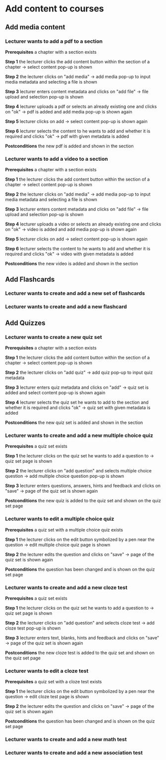 # Add content to courses


## Add media content

### Lecturer wants to add a pdf to a section 


**Prerequisites** a chapter with a section exists

**Step 1** the lecturer clicks the add content button within the section of a chapter &rarr; select content pop-up is shown

**Step 2** the lecturer clicks on "add media" &rarr; add media pop-up to input media metadata and selecting a file is shown

**Step 3** lecturer enters content metadata and clicks on "add file" &rarr; file upload and selection pop-up is shown

**Step 4** lecturer uploads a pdf or selects an already existing one and clicks on "ok" &rarr; pdf is added and add media pop-up is shown again

**Step 5** lecturer clicks on add &rarr; select content pop-up is shown again

**Step 6** lecturer selects the content to he wants to add and whether it is required and clicks "ok" &rarr; pdf with given metadata is added

**Postconditions** the new pdf is added and shown in the section



### Lecturer wants to add a video to a section 


**Prerequisites** a chapter with a section exists

**Step 1** the lecturer clicks the add content button within the section of a chapter &rarr; select content pop-up is shown

**Step 2** the lecturer clicks on "add media" &rarr; add media pop-up to input media metadata and selecting a file is shown

**Step 3** lecturer enters content metadata and clicks on "add file" &rarr; file upload and selection pop-up is shown

**Step 4** lecturer uploads a video or selects an already existing one and clicks on "ok" &rarr; video is added and add media pop-up is shown again

**Step 5** lecturer clicks on add &rarr; select content pop-up is shown again

**Step 6** lecturer selects the content to he wants to add and whether it is required and clicks "ok" &rarr; video with given metadata is added

**Postconditions** the new video is added and shown in the section


## Add Flashcards


### Lecturer wants to create and add a new set of flashcards




### Lecturer wants to create and add a new flashcard


## Add Quizzes

### Lecturer wants to create a new quiz set

**Prerequisites** a chapter with a section exists

**Step 1** the lecturer clicks the add content button within the section of a chapter &rarr; select content pop-up is shown

**Step 2** the lecturer clicks on "add quiz" &rarr; add quiz pop-up to input quiz metadata

**Step 3** lecturer enters quiz metadata and clicks on "add" &rarr; quiz set is added and select content pop-up is shown again

**Step 4** lecturer selects the quiz set he wants to add to the section and whether it is required and clicks "ok" &rarr; quiz set with given metadata is added

**Postconditions** the new quiz set is added and shown in the section


### Lecturer wants to create and add a new multiple choice quiz

**Prerequisites** a quiz set exists

**Step 1** the lecturer clicks on the quiz set he wants to add a question to &rarr; quiz set page is shown

**Step 2** the lecturer clicks on "add question" and selects multiple choice question &rarr; add multiple choice question pop-up is shown

**Step 3** lecturer enters questions, answers, hints and feedback and clicks on "save" &rarr; page of the quiz set is shown again

**Postconditions** the new quiz is added to the quiz set and shown on the quiz set page


### Lecturer wants to edit a multiple choice quiz

**Prerequisites** a quiz set with a multiple choice quiz exists

**Step 1** the lecturer clicks on the edit button symbolized by a pen near the question &rarr; edit multiple choice quiz page is shown

**Step 2** the lecturer edits the question and clicks on "save" &rarr;  page of the quiz set is shown again

**Postconditions** the question has been changed and is shown on the quiz set page


### Lecturer wants to create and add a new cloze test

**Prerequisites** a quiz set exists

**Step 1** the lecturer clicks on the quiz set he wants to add a question to &rarr; quiz set page is shown

**Step 2** the lecturer clicks on "add question" and selects cloze test &rarr; add cloze test pop-up is shown

**Step 3** lecturer enters text, blanks, hints and feedback and clicks on "save" &rarr; page of the quiz set is shown again

**Postconditions** the new cloze test is added to the quiz set and shown on the quiz set page


### Lecturer wants to edit a cloze test

**Prerequisites** a quiz set with a cloze test exists

**Step 1** the lecturer clicks on the edit button symbolized by a pen near the question &rarr; edit cloze test page is shown

**Step 2** the lecturer edits the question and clicks on "save" &rarr;  page of the quiz set is shown again

**Postconditions** the question has been changed and is shown on the quiz set page


### Lecturer wants to create and add a new math test




### Lecturer wants to create and add a new association test

